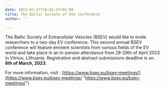 ```yaml
---
date: 2023-02-27T10:02:27+01:00
title: The Baltic Society of EVs conference
author: ''

---
```

The Baltic Society of Extracellular Vesicles (BSEV) would like to invite researchers to a two-day EV conference. This second annual BSEV conference will feature eminent scientists from various fields of the EV world and take place in an in-person attendance from 28-29th of April 2023 in Vilnius, Lithuania. Registration and abstract submissions deadline is on **6th of March, 2023**.

For more information, visit : [https://www.bsev.eu/bsev-meetings/](https://www.bsev.eu/bsev-meetings/ "https://www.bsev.eu/bsev-meetings/")